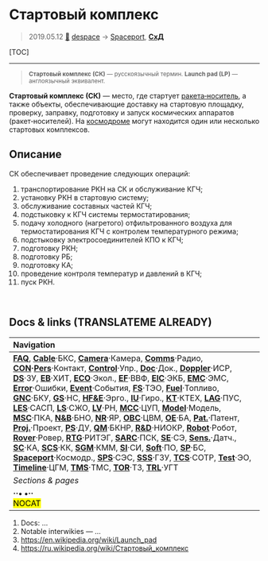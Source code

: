 # Стартовый комплекс
> 2019.05.12 [🚀](../index/index.md) [despace](index.md) → [Spaceport](spaceport.md), **[СхД](draft_model.md)**

[TOC]

---

> <small>**Стартовый комплекс (СК)** — русскоязычный термин. **Launch pad (LP)** — англоязычный эквивалент.</small>

**Стартовый комплекс (СК)** — место, где стартует [ракета‑носитель](lv.md), а также объекты, обеспечивающие доставку на стартовую площадку, проверку, заправку, подготовку и запуск космических аппаратов (ракет‑носителей). На [космодроме](spaceport.md) могут находится один или несколько стартовых комплексов.



## Описание
СК обеспечивает проведение следующих операций:

   1. транспортирование РКН на СК и обслуживание КГЧ;
   1. установку РКН в стартовую систему;
   1. обслуживание составных частей КГЧ;
   1. подстыковку к КГЧ системы термостатирования;
   1. подачу холодного (нагретого) отфильтрованного воздуха для термостатирования КГЧ с контролем температурного режима;
   1. подстыковку электросоединителей КПО к КГЧ;
   1. подготовку РКН;
   1. подготовку РБ;
   1. подготовку КА;
   1. проведение контроля температур и давлений в КГЧ;
   1. пуск РКН.



<p style="page-break-after:always"> </p>

## Docs & links (TRANSLATEME ALREADY)
|Navigation|
|:--|
|**[FAQ](faq.md)**, **[Cable](cable.md)**·БКС, **[Camera](cam.md)**·Камера, **[Comms](comms.md)**·Радио, **[CON](contact.md)·[Pers](person.md)**·Контакт, **[Control](control.md)**·Упр., **[Doc](doc.md)**·Док., **[Doppler](doppler.md)**·ИСР, **[DS](ds.md)**·ЗУ, **[EB](eb.md)**·ХИТ, **[ECO](ecology.md)**·Экол., **[EF](ef.md)**·ВВФ, **[ElC](elc.md)**·ЭКБ, **[EMC](emc.md)**·ЭМС, **[Error](error.md)**·Ошибки, **[Event](event.md)**·События, **[FS](fs.md)**·ТЭО, **[Fuel](fuel.md)**·Топливо, **[GNC](gnc.md)**·БКУ, **[GS](scs.md)**·НС, **[HF&E](hfe.md)**·Эрго., **[IU](iu.md)**·Гиро., **[KT](kt.md)**·КТЕХ, **[LAG](lag.md)**·ПУC, **[LES](les.md)**·САСП, **[LS](ls.md)**·СЖО, **[LV](lv.md)**·РН, **[MCC](mcc.md)**·ЦУП, **[Model](model.md)**·Модель, **[MSC](sc.md)**·ПКА, **[N&B](nnb.md)**·БНО, **[NR](nr.md)**·ЯР, **[OBC](obc.md)**·ЦВМ, **[OE](oe.md)**·БА, **[Pat.](патент.md)**·Патент, **[Proj.](project.md)**·Проект, **[PS](ps.md)**·ДУ, **[QM](qm.md)**·БКНР, **[R&D](rnd.md)**·НИОКР, **[Robot](robotics.md)**·Робот, **[Rover](rover.md)**·Ровер, **[RTG](rtg.md)**·РИТЭГ, **[SARC](sarc.md)**·ПСК, **[SE](se.md)**·СЭ, **[Sens.](sensor.md)**·Датч., **[SC](sc.md)**·КА, **[SCS](scs.md)**·КК, **[SGM](sgm.md)**·КММ, **[SI](si.md)**·СИ, **[Soft](soft.md)**·ПО, **[SP](sp.md)**·БС, **[Spaceport](spaceport.md)**·Космодр., **[SPS](sps.md)**·СЭС, **[SSS](sss.md)**·ГЗУ, **[TCS](tcs.md)**·СОТР, **[Test](test.md)**·ЭО, **[Timeline](timeline.md)**·ЦГМ, **[TMS](tms.md)**·ТМС, **[TOR](tor.md)**·ТЗ, **[TRL](trl.md)**·УГТ|
|*Sections & pages*|
|**··• [](.md) •··**<br> <mark>NOCAT</mark>|

   1. Docs: …
   1. Notable interwikies — …
   1. <https://en.wikipedia.org/wiki/Launch_pad>
   1. <https://ru.wikipedia.org/wiki/Стартовый_комплекс>
